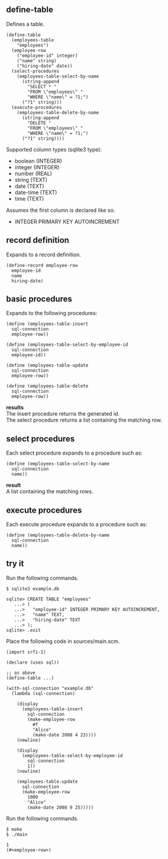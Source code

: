 define-table
------------
Defines a table.

    (define-table
      (employees-table
        "employees")
      (employee-row
        ("employee-id" integer)
        ("name" string)
        ("hiring-date" date))
      (select-procedures
        (employees-table-select-by-name
          (string-append
            "SELECT * "
            "FROM \"employees\" "
            "WHERE \"name\" = ?1;")
          ("?1" string)))
      (execute-procedures
        (employees-table-delete-by-name
          (string-append
            "DELETE "
            "FROM \"employees\" "
            "WHERE \"name\" = ?1;")
          ("?1" string))))

Supported column types (sqlite3 type):

- boolean (INTEGER)
- integer (INTEGER)
- number (REAL)
- string (TEXT)
- date (TEXT)
- date-time (TEXT)
- time (TEXT)

Assumes the first column is declared like so.

- INTEGER PRIMARY KEY AUTOINCREMENT

record definition
-----------------
Expands to a record definition.

    (define-record employee-row
      employee-id
      name
      hiring-date)

basic procedures
----------------
Expands to the following procedures:

    (define (employees-table-insert
      sql-connection
      employee-row))

    (define (employees-table-select-by-employee-id
      sql-connection
      employee-id))

    (define (employees-table-update
      sql-connection
      employee-row))

    (define (employees-table-delete
      sql-connection
      employee-row))

__results__  
The insert procedure returns the generated id.  
The select procedure returns a list containing the matching row.

select procedures
-----------------
Each select procedure expands to a procedure such as:

    (define (employees-table-select-by-name
      sql-connection
      name))

__result__  
A list containing the matching rows.

execute procedures
------------------
Each execute procedure expands to a procedure such as:

    (define (employees-table-delete-by-name
      sql-connection
      name))

try it
------
Run the following commands.

    $ sqlite3 example.db

    sqlite> CREATE TABLE "employees"
       ...> (
       ...>   "employee-id" INTEGER PRIMARY KEY AUTOINCREMENT,
       ...>   "name" TEXT,
       ...>   "hiring-date" TEXT
       ...> );
    sqlite> .exit

Place the following code in sources/main.scm.

    (import srfi-1)

    (declare (uses sql))

    ;; as above
    (define-table ...)

    (with-sql-connection "example.db"
      (lambda (sql-connection)

        (display
          (employees-table-insert
            sql-connection
            (make-employee-row
              #f
              "Alice"
              (make-date 2008 4 23))))
        (newline)

        (display
          (employees-table-select-by-employee-id
            sql-connection
            1))
        (newline)

        (employees-table-update
          sql-connection
          (make-employee-row
            1000
            "Alice"
            (make-date 2008 9 25)))))

Run the following commands.

    $ make
    $ ./main

    1
    (#<employee-row>)
